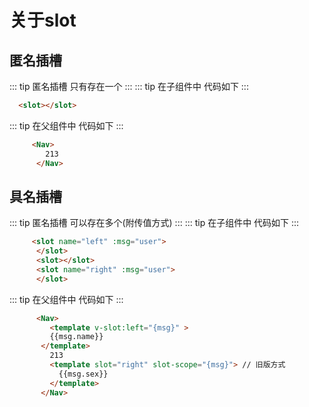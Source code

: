 # 关于slot
## 匿名插槽
::: tip 匿名插槽
只有存在一个
:::
::: tip 在子组件中
代码如下
:::
``` html
  <slot></slot>
```
::: tip 在父组件中
代码如下
:::
``` html
     <Nav>
        213
      </Nav>
```
## 具名插槽
::: tip 匿名插槽
可以存在多个(附传值方式)
:::
::: tip 在子组件中
代码如下
:::
``` html
     <slot name="left" :msg="user">
      </slot>
      <slot></slot>
      <slot name="right" :msg="user">
      </slot>
```
::: tip 在父组件中
代码如下
:::
``` html
      <Nav>
         <template v-slot:left="{msg}" > 
         {{msg.name}}
       </template>
         213
         <template slot="right" slot-scope="{msg}"> // 旧版方式 
           {{msg.sex}}
         </template>
       </Nav>
```
